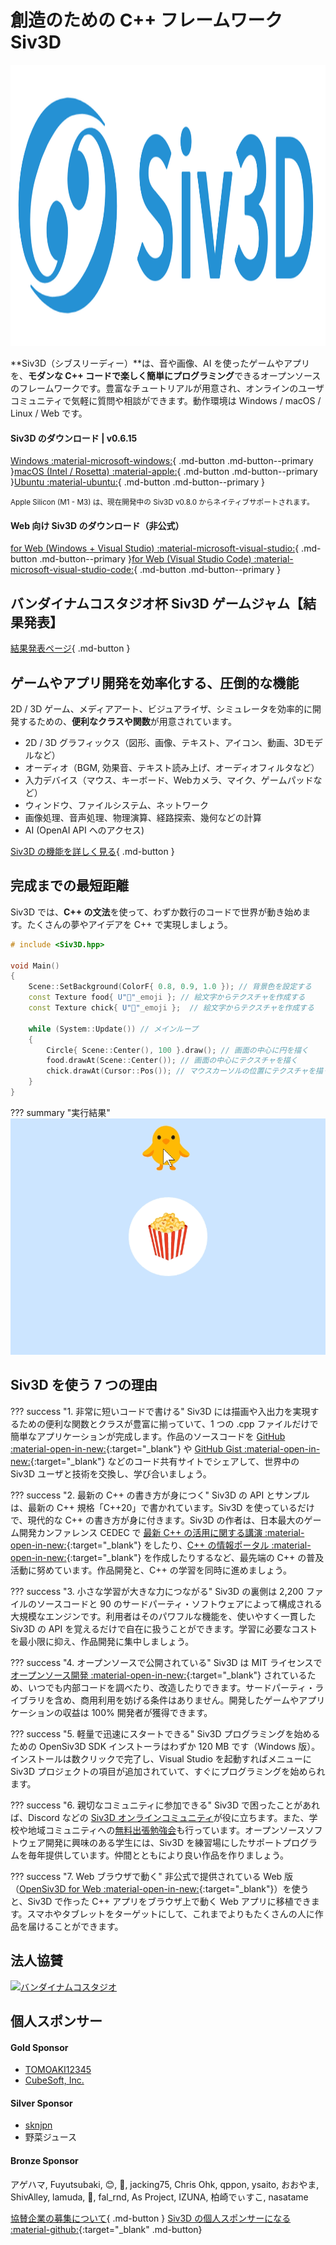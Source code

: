 # 創造のための C++ フレームワーク Siv3D
<div class="logo"><img src="https://raw.githubusercontent.com/Siv3D/siv3d.site.resource/main/v6/logo/logo.png" width="1450" height="450"></div>

**Siv3D（シブスリーディー）**は、音や画像、AI を使ったゲームやアプリを、**モダンな C++ コードで楽しく簡単にプログラミング**できるオープンソースのフレームワークです。豊富なチュートリアルが用意され、オンラインのユーザコミュニティで気軽に質問や相談ができます。動作環境は Windows / macOS / Linux / Web です。

#### Siv3D のダウンロード | v0.6.15

[Windows :material-microsoft-windows:](download/windows.md){ .md-button .md-button--primary }[macOS (Intel / Rosetta) :material-apple:](download/macos.md){ .md-button .md-button--primary }[Ubuntu :material-ubuntu:](download/ubuntu.md){ .md-button .md-button--primary }

<small>Apple Silicon (M1 - M3) は、現在開発中の Siv3D v0.8.0 からネイティブサポートされます。</small>

#### Web 向け Siv3D のダウンロード（非公式）

[for Web (Windows + Visual Studio) :material-microsoft-visual-studio:](download/web.md){ .md-button .md-button--primary }[for Web (Visual Studio Code) :material-microsoft-visual-studio-code:](download/web.md){ .md-button .md-button--primary }


## バンダイナムコスタジオ杯 Siv3D ゲームジャム【結果発表】

[結果発表ページ](event/gamejam2023.md){ .md-button }


## ゲームやアプリ開発を効率化する、圧倒的な機能
2D / 3D ゲーム、メディアアート、ビジュアライザ、シミュレータを効率的に開発するための、**便利なクラスや関数**が用意されています。

- 2D / 3D グラフィックス（図形、画像、テキスト、アイコン、動画、3Dモデルなど）
- オーディオ（BGM, 効果音、テキスト読み上げ、オーディオフィルタなど）
- 入力デバイス（マウス、キーボード、Webカメラ、マイク、ゲームパッドなど）
- ウィンドウ、ファイルシステム、ネットワーク
- 画像処理、音声処理、物理演算、経路探索、幾何などの計算
- AI (OpenAI API へのアクセス)

[Siv3D の機能を詳しく見る](features.md){ .md-button }


## 完成までの最短距離
Siv3D では、**C++ の文法**を使って、わずか数行のコードで世界が動き始めます。たくさんの夢やアイデアを C++ で実現しましょう。

```cpp
# include <Siv3D.hpp>

void Main()
{
	Scene::SetBackground(ColorF{ 0.8, 0.9, 1.0 }); // 背景色を設定する
	const Texture food{ U"🍿"_emoji }; // 絵文字からテクスチャを作成する
	const Texture chick{ U"🐥"_emoji };	// 絵文字からテクスチャを作成する

	while (System::Update()) // メインループ
	{
		Circle{ Scene::Center(), 100 }.draw(); // 画面の中心に円を描く
		food.drawAt(Scene::Center()); // 画面の中心にテクスチャを描く
		chick.drawAt(Cursor::Pos()); // マウスカーソルの位置にテクスチャを描く
	}
}
```

??? summary "実行結果"
    ![](https://raw.githubusercontent.com/Siv3D/siv3d.site.resource/main/v6/demo/chick.gif)


## Siv3D を使う 7 つの理由

??? success "1. 非常に短いコードで書ける"
	Siv3D には描画や入出力を実現するための便利な関数とクラスが豊富に揃っていて、1 つの .cpp ファイルだけで簡単なアプリケーションが完成します。作品のソースコードを [GitHub :material-open-in-new:](https://github.com/){:target="_blank"} や [GitHub Gist :material-open-in-new:](https://gist.github.com/){:target="_blank"} などのコード共有サイトでシェアして、世界中の Siv3D ユーザと技術を交換し、学び合いましょう。

??? success "2. 最新の C++ の書き方が身につく"
	Siv3D の API とサンプルは、最新の C++ 規格「C++20」で書かれています。Siv3D を使っているだけで、現代的な C++ の書き方が身に付きます。Siv3D の作者は、日本最大のゲーム開発カンファレンス CEDEC で [最新 C++ の活用に関する講演 :material-open-in-new:](https://speakerdeck.com/cpp/cedec2020){:target="_blank"} をしたり、[C++ の情報ポータル :material-open-in-new:](https://cppmap.github.io/){:target="_blank"} を作成したりするなど、最先端の C++ の普及活動に努めています。作品開発と、C++ の学習を同時に進めましょう。

??? success "3. 小さな学習が大きな力につながる"
	Siv3D の裏側は 2,200 ファイルのソースコードと 90 のサードパーティ・ソフトウェアによって構成される大規模なエンジンです。利用者はそのパワフルな機能を、使いやすく一貫した Siv3D の API を覚えるだけで自在に扱うことができます。学習に必要なコストを最小限に抑え、作品開発に集中しましょう。

??? success "4. オープンソースで公開されている"
	Siv3D は MIT ライセンスで [オープンソース開発 :material-open-in-new:](https://github.com/Siv3D/OpenSiv3D){:target="_blank"} されているため、いつでも内部コードを調べたり、改造したりできます。サードパーティ・ライブラリを含め、商用利用を妨げる条件はありません。開発したゲームやアプリケーションの収益は 100% 開発者が獲得できます。

??? success "5. 軽量で迅速にスタートできる"
	Siv3D プログラミングを始めるための OpenSiv3D SDK インストーラはわずか 120 MB です（Windows 版）。インストールは数クリックで完了し、Visual Studio を起動すればメニューに Siv3D プロジェクトの項目が追加されていて、すぐにプログラミングを始められます。

??? success "6. 親切なコミュニティに参加できる"
	Siv3D で困ったことがあれば、Discord などの [Siv3D オンラインコミュニティ](community/community.md)が役に立ちます。また、学校や地域コミュニティへの[無料出張勉強会](community/community.md)も行っています。オープンソースソフトウェア開発に興味のある学生には、Siv3D を練習場にしたサポートプログラムを毎年提供しています。仲間とともにより良い作品を作りましょう。

??? success "7. Web ブラウザで動く"
	非公式で提供されている Web 版（[OpenSiv3D for Web :material-open-in-new:](https://siv3d.kamenokosoft.com/docs/ja/){:target="_blank"}）を使うと、Siv3D で作った C++ アプリをブラウザ上で動く Web アプリに移植できます。スマホやタブレットをターゲットにして、これまでよりもたくさんの人に作品を届けることができます。


## 法人協賛
<div class="sponsor"><a href="https://www.bandainamcostudios.com/" target="_blank"><img src="https://siv3d.jp/sponsors/バンダイナムコスタジオ.png" alt="バンダイナムコスタジオ"></a></div>

## 個人スポンサー

#### Gold Sponsor 
- [TOMOAKI12345](https://github.com/TOMOAKI12345)
- [CubeSoft, Inc.](https://www.cube-soft.jp/)

#### Silver Sponsor
- [sknjpn](https://twitter.com/sknjpn)
- 野菜ジュース

#### Bronze Sponsor
アゲハマ, Fuyutsubaki, 😊, 🐝, jacking75, Chris Ohk, qppon, ysaito, おおやま, ShivAlley, lamuda, 🌻, fal_rnd, As Project, IZUNA, 柏崎でぃすこ, nasatame


[協賛企業の募集について](sponsorship/corporate-sponsor.md){ .md-button } [Siv3D の個人スポンサーになる :material-github:](https://github.com/sponsors/Reputeless){:target="_blank" .md-button} 
